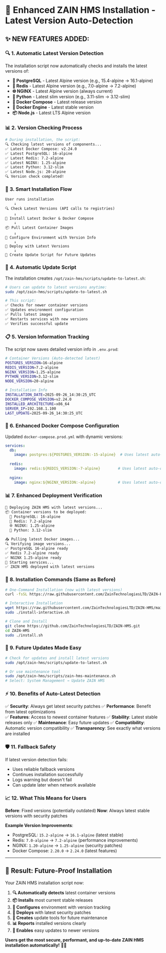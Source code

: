 # 🚀 Enhanced ZAIN HMS Installation - Latest Version Auto-Detection

## ✨ **NEW FEATURES ADDED:**

### 🔍 **1. Automatic Latest Version Detection**

The installation script now automatically checks and installs the latest versions of:

- **🐘 PostgreSQL** - Latest Alpine version (e.g., 15.4-alpine → 16.1-alpine)
- **🔄 Redis** - Latest Alpine version (e.g., 7.0-alpine → 7.2-alpine)  
- **🌐 NGINX** - Latest Alpine version (always current)
- **🐍 Python** - Latest slim version (e.g., 3.11-slim → 3.12-slim)
- **🔧 Docker Compose** - Latest release version
- **🐳 Docker Engine** - Latest stable version
- **📦 Node.js** - Latest LTS Alpine version

### 📊 **2. Version Checking Process**

```bash
# During installation, the script:
🔍 Checking latest versions of components...
✅ Latest Docker Compose: v2.24.0
✅ Latest PostgreSQL: 16-alpine  
✅ Latest Redis: 7.2-alpine
✅ Latest NGINX: 1.25-alpine
✅ Latest Python: 3.12-slim
✅ Latest Node.js: 20-alpine
🔍 Version check completed!
```

### 🎯 **3. Smart Installation Flow**

```
User runs installation
    ↓
🔍 Check Latest Versions (API calls to registries)
    ↓  
🐳 Install Latest Docker & Docker Compose
    ↓
📦 Pull Latest Container Images  
    ↓
🔧 Configure Environment with Version Info
    ↓
🚀 Deploy with Latest Versions
    ↓
📝 Create Update Script for Future Updates
```

### 🔄 **4. Automatic Update Script**

The installation creates `/opt/zain-hms/scripts/update-to-latest.sh`:

```bash
# Users can update to latest versions anytime:
sudo /opt/zain-hms/scripts/update-to-latest.sh

# This script:
✅ Checks for newer container versions
✅ Updates environment configuration  
✅ Pulls latest images
✅ Restarts services with new versions
✅ Verifies successful update
```

### 📋 **5. Version Information Tracking**

The script now saves detailed version info in `.env.prod`:

```bash
# Container Versions (Auto-detected latest)
POSTGRES_VERSION=16-alpine
REDIS_VERSION=7.2-alpine  
NGINX_VERSION=1.25-alpine
PYTHON_VERSION=3.12-slim
NODE_VERSION=20-alpine

# Installation Info  
INSTALLATION_DATE=2025-09-26_14:30:25_UTC
DOCKER_COMPOSE_VERSION=v2.24.0
INSTALLED_ARCHITECTURE=x86_64
SERVER_IP=192.168.1.100
LAST_UPDATE=2025-09-26_14:30:25_UTC
```

### 🔧 **6. Enhanced Docker Compose Configuration**

Updated `docker-compose.prod.yml` with dynamic versions:

```yaml
services:
  db:
    image: postgres:${POSTGRES_VERSION:-15-alpine}  # Uses latest auto-detected
    
  redis:
    image: redis:${REDIS_VERSION:-7-alpine}        # Uses latest auto-detected
    
  nginx: 
    image: nginx:${NGINX_VERSION:-alpine}          # Uses latest auto-detected
```

### 📊 **7. Enhanced Deployment Verification**

```bash
🚀 Deploying ZAIN HMS with latest versions...
📦 Container versions to be deployed:
  🐘 PostgreSQL: 16-alpine
  🔄 Redis: 7.2-alpine  
  🌐 NGINX: 1.25-alpine
  🐍 Python: 3.12-slim

📥 Pulling latest Docker images...
🔍 Verifying image versions...
✅ PostgreSQL 16-alpine ready
✅ Redis 7.2-alpine ready  
✅ NGINX 1.25-alpine ready
🚀 Starting services...
✅ ZAIN HMS deployed with latest versions
```

### 🎯 **8. Installation Commands (Same as Before)**

```bash
# One-Command Installation (now with latest versions)
curl -fsSL https://raw.githubusercontent.com/ZainTechnologiesLTD/ZAIN-HMS/main/install.sh | sudo bash

# Interactive Installation  
wget https://raw.githubusercontent.com/ZainTechnologiesLTD/ZAIN-HMS/main/install-interactive.sh
sudo ./install-interactive.sh

# Clone and Install
git clone https://github.com/ZainTechnologiesLTD/ZAIN-HMS.git
cd ZAIN-HMS
sudo ./install.sh
```

### 🔄 **9. Future Updates Made Easy**

```bash
# Check for updates and install latest versions
sudo /opt/zain-hms/scripts/update-to-latest.sh

# Or use maintenance tool
sudo /opt/zain-hms/scripts/zain-hms-maintenance.sh
# Select: System Management → Update ZAIN HMS
```

### ⚡ **10. Benefits of Auto-Latest Detection**

✅ **Security**: Always get latest security patches
✅ **Performance**: Benefit from latest optimizations  
✅ **Features**: Access to newest container features
✅ **Stability**: Latest stable releases only
✅ **Maintenance**: Easy future updates
✅ **Compatibility**: Automatic version compatibility
✅ **Transparency**: See exactly what versions are installed

### 🛡️ **11. Fallback Safety**

If latest version detection fails:
- Uses reliable fallback versions
- Continues installation successfully  
- Logs warning but doesn't fail
- Can update later when network available

### 📈 **12. What This Means for Users**

**Before**: Fixed versions (potentially outdated)
**Now**: Always latest stable versions with security patches

**Example Version Improvements**:
- PostgreSQL: `15.2-alpine` → `16.1-alpine` (latest stable)
- Redis: `7.0-alpine` → `7.2-alpine` (performance improvements)
- NGINX: `1.20-alpine` → `1.25-alpine` (security patches)
- Docker Compose: `2.20.0` → `2.24.0` (latest features)

---

## 🎉 **Result: Future-Proof Installation**

Your ZAIN HMS installation script now:

1. **🔍 Automatically detects** latest container versions
2. **📦 Installs** most current stable releases
3. **🔧 Configures** environment with version tracking
4. **🚀 Deploys** with latest security patches
5. **📝 Creates** update tools for future maintenance
6. **📊 Reports** installed versions clearly
7. **🔄 Enables** easy updates to newer versions

**Users get the most secure, performant, and up-to-date ZAIN HMS installation automatically!** 🚀✨
